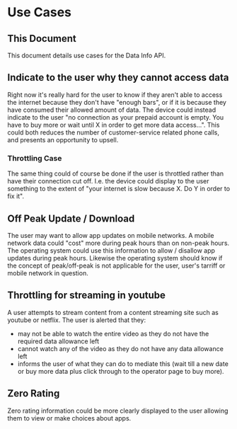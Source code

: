 # Use Cases

## This Document
This document details use cases for the Data Info API.

## Indicate to the user why they cannot access data
Right now it's really hard for the user to know if they aren't able to access the internet because they don't have "enough bars", or if it is because they have consumed their allowed amount of data. The device could instead indicate to the user "no connection as your prepaid account is empty. You have to buy more or wait until X in order to get more data access...". This could both reduces the number of customer-service related phone calls, and presents an opportunity to upsell.

### Throttling Case
The same thing could of course be done if the user is throttled rather than have their connection cut off. I.e. the device could display to the user something to the extent of "your internet is slow because X. Do Y in order to fix it".

## Off Peak Update / Download
The user may want to allow app updates on mobile networks. A mobile network data could "cost" more during peak hours than on non-peak hours. The operating system could use this information to allow / disallow app updates during peak hours.  Likewise the operating system should know if the concept of peak/off-peak is not applicable for the user, user's tarriff or mobile network  in question.

## Throttling for streaming in youtube
A user attempts to stream content from a content streaming site such as youtube or netflix. The user is alerted that they:

* may not be able to watch the entire video as they do not have the required data allowance left
* cannot watch any of the video as they do not have any data allowance left
* informs the user of what they can do to mediate this (wait till a new date or buy more data plus click through to the operator page to buy more).

## Zero Rating
Zero rating information could be more clearly displayed to the user allowing them to view or make choices about apps.
